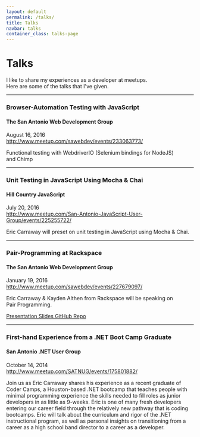 ```yaml
---
layout: default
permalink: /talks/
title: Talks
navbar: talks
container_class: talks-page
---
```

<!-- #TODO: target line length: 45 to 75 characters (ideally 66) -->

<!-- #TODO: use images -->
<!-- assets/img/talks/talks-meetup-sawebdev_1000.png -->
<!-- assets/img/talks/talks-meetup-satnug_1000.png -->

# Talks
<div class="lead">
    I like to share my experiences as a developer at meetups.
    <br>
    Here are some of the talks that I've given.
</div>

<hr>

### Browser-Automation Testing with JavaScript

#### The San Antonio Web Development Group

<span class="date">August 16, 2016</span>
<br>
<a href="http://www.meetup.com/sawebdev/events/233063773/">
         http://www.meetup.com/sawebdev/events/233063773/
</a>

Functional testing with WebdriverIO (Selenium bindings for NodeJS) and&nbsp;Chimp
<br>

<hr>

### Unit Testing in JavaScript Using Mocha & Chai

#### Hill Country JavaScript

<span class="date">July 20, 2016</span>
<br>
<a href="http://www.meetup.com/San-Antonio-JavaScript-User-Group/events/225255722/">
         http://www.meetup.com/San-Antonio-JavaScript-User-Group/events/225255722/
</a>

Eric Carraway will preset on unit testing in JavaScript using Mocha&nbsp;&amp;&nbsp;Chai.
<br>

<hr>

### Pair-Programming at Rackspace

#### The San Antonio Web Development Group

<span class="date">January 19, 2016</span>
<br>
<a href="http://www.meetup.com/sawebdev/events/227679097/">
         http://www.meetup.com/sawebdev/events/227679097/
</a>

Eric Carraway & Kayden Althen from Rackspace will be speaking on Pair&nbsp;Programming.
<br>

<a href="http://slides.com/kaydenalthen/pair-programming-what-is-it-good-for#/">
    Presentation Slides
</a>

<a href="https://github.com/ericcarraway/pair-programming">
    GitHub Repo
</a>
<hr>

### First-hand Experience from a .NET Boot Camp Graduate

#### San Antonio .NET User Group

<span class="date">October 14, 2014</span>
<br>
<a href="http://www.meetup.com/SATNUG/events/175801882/">
         http://www.meetup.com/SATNUG/events/175801882/
</a>

Join us as Eric Carraway shares his experience as a recent graduate of Coder Camps, a Houston-based .NET bootcamp that teaches people with minimal programming experience the skills needed to fill roles as junior developers in as little as 9-weeks.  Eric is one of many fresh developers entering our career field through the relatively new pathway that is coding bootcamps.  Eric will talk about the curriculum and rigor of the .NET instructional program, as well as personal insights on transitioning from a career as a high school band director to a career as a developer.
